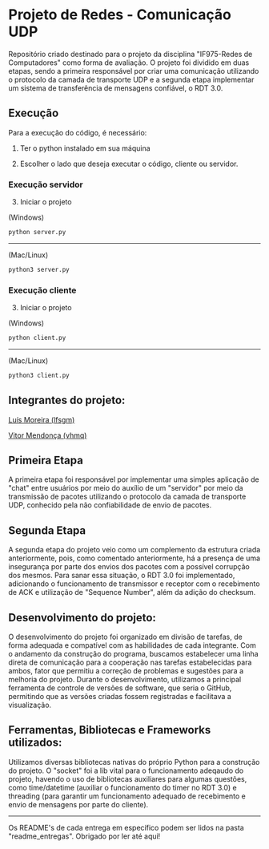 # Projeto de Redes - Comunicação UDP 

Repositório criado destinado para o projeto da disciplina "IF975-Redes de Computadores" como forma de avaliação. O projeto foi dividido em duas etapas, sendo a primeira responsável por criar uma comunicação utilizando o protocolo da camada de transporte UDP e a segunda etapa implementar um sistema de transferência de mensagens confiável, o RDT 3.0. 

## Execução

Para a execução do código, é necessário:

1. Ter o python instalado em sua máquina

2. Escolher o lado que deseja executar o código, cliente ou servidor.

### Execução servidor

3. Iniciar o projeto

(Windows)

```bash
python server.py
```

***

(Mac/Linux)

```bash
python3 server.py
```

### Execução cliente

3. Iniciar o projeto

(Windows)

```bash
python client.py
```

***

(Mac/Linux)

```bash
python3 client.py
```

## Integrantes do projeto:

[Luís Moreira (lfsgm)](https://github.com/Luisgsm324) 

[Vitor Mendonça (vhmq)](https://github.com/VitorMendonca62) 

## Primeira Etapa

A primeira etapa foi responsável por implementar uma simples aplicação de "chat" entre usuários por meio do auxílio de um "servidor" por meio da transmissão de pacotes utilizando o protocolo da camada de transporte UDP, conhecido pela não confiabilidade de envio de pacotes.

## Segunda Etapa

A segunda etapa do projeto veio como um complemento da estrutura criada anteriormente, pois, como comentado anteriormente, há a presença de uma insegurança por parte dos envios dos pacotes com a possível corrupção dos mesmos. Para sanar essa situação, o RDT 3.0 foi implementado, adicionando o funcionamento de transmissor e receptor com o recebimento de ACK e utilização de "Sequence Number", além da adição do checksum.

## Desenvolvimento do projeto: 

O desenvolvimento do projeto foi organizado em divisão de tarefas, de forma adequada e compatível com as habilidades de cada integrante. Com o andamento da construção do programa, buscamos estabelecer uma linha direta de comunicação para a cooperação nas tarefas estabelecidas para ambos, fator que permitiu a correção de problemas e sugestões para a melhoria do projeto. Durante o desenvolvimento, utilizamos a principal ferramenta de controle de versões de software, que seria o GitHub, permitindo que as versões criadas fossem registradas e facilitava a visualização.

## Ferramentas, Bibliotecas e Frameworks utilizados: 

Utilizamos diversas bibliotecas nativas do próprio Python para a construção do projeto. O "socket" foi a lib vital para o funcionamento adeqaudo do projeto, havendo o uso de bibliotecas auxiliares para algumas questões, como time/datetime (auxiliar o funcionamento do timer no RDT 3.0) e threading (para garantir um funcionamento adequado de recebimento e envio de mensagens por parte do cliente). 

***

Os README's de cada entrega em específico podem ser lidos na pasta "readme_entregas". Obrigado por ler até aqui!